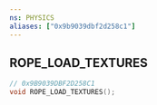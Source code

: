 ```yaml
---
ns: PHYSICS
aliases: ["0x9b9039dbf2d258c1"]
---
```

## ROPE_LOAD_TEXTURES

```c
// 0x9B9039DBF2D258C1
void ROPE_LOAD_TEXTURES();
```

